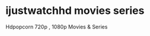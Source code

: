 # ijustwatchhd                                   movies  series
Hdpopcorn 720p , 1080p Movies &amp; Series      
